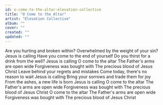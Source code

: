 ```yaml
---
id: o-come-to-the-altar-elevation-collective
title: "O Come to the Altar"
artist: "Elevation Collective"
album: ""
cover: ""
created: ""
updated: ""
---
```


Are you hurting and broken within?
Overwhelmed by the weight of your sin?
Jesus is calling
Have you come to the end of yourself
Do you thirst for a drink from the well?
Jesus is calling
O come to the altar
The Father's arms are open wide
Forgiveness was bought with
The precious blood of Jesus Christ
Leave behind your regrets and mistakes
Come today, there's no reason to wait
Jesus is calling
Bring your sorrows and trade them for joy
From the ashes, a new life is born
Jesus is calling
O come to the altar
The Father's arms are open wide
Forgiveness was bought with
The precious blood of Jesus Christ
O come to the altar
The Father's arms are open wide
Forgiveness was bought with
The precious blood of Jesus Christ